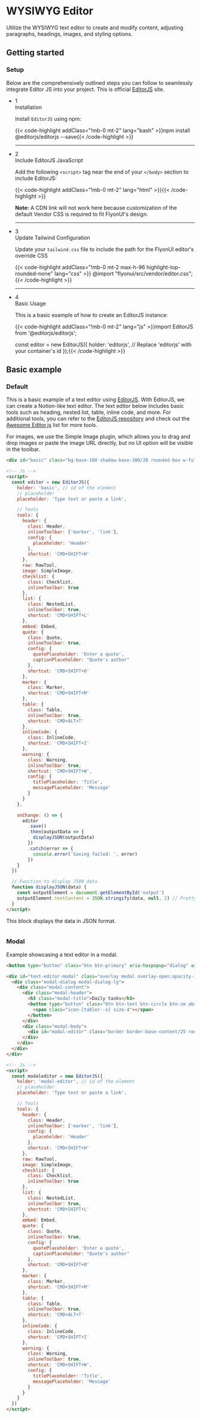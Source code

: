 # WYSIWYG Editor

Utilize the WYSIWYG text editor to create and modify content, adjusting paragraphs, headings, images, and styling options.

<!-------------------- Getting started -------------------->

## Getting started

<!-- Setup -->

### Setup

Below are the comprehensively outlined steps you can follow to seamlessly integrate Editor JS into your project. This is official <a href="https://editorjs.io/" target="_blank" class="link link-primary">EditorJS</a> site.

<ul class="timeline timeline-snap-icon timeline-compact timeline-vertical mb-12 w-full ps-0">
  <!-- Installation -->
  <li class="mt-0 mb-0 ps-0">
    <div class="timeline-middle mb-2">
      <span class="text-base-content flex size-7 items-center justify-center rounded-full border border-base-content/20 font-semibold">1</span>
    </div>
    <div class="timeline-end mb-0 w-full rounded-lg p-4 m-0">
      <div class="text-base-content mb-3 font-semibold">Installation</div>
      <p>Install <code>EditorJS</code> using npm:</p>
      {{< code-highlight addClass="!mb-0 mt-2" lang="bash" >}}npm install @editorjs/editorjs --save{{< /code-highlight >}}
    </div>
    <hr class="!w-0.5 rounded-none border-transparent" />
  </li>

  <!-- Include Third-Party JS -->
  <li class="mt-0 mb-0 ps-0">
    <div class="timeline-middle mb-2">
      <span class="text-base-content flex size-7 items-center justify-center rounded-full border border-base-content/20 font-semibold">2</span>
    </div>
    <div class="timeline-end mb-0 w-full rounded-lg p-4 m-0">
      <div class="text-base-content mb-3 font-semibold">Include EditorJS JavaScript</div>
      <p>Add the following <code>&lt;script&gt;</code> tag near the end of your <code>&lt;/body&gt;</code> section to include EditorJS:</p>
      {{< code-highlight addClass="!mb-0 mt-2" lang="html" >}}<script src="../path/to/editor.js"></script>{{< /code-highlight >}}
      <p class="!mt-4">
        <strong>Note:</strong> A CDN link will not work here because customization of the default Vendor CSS is required to fit FlyonUI's design.
      </p>
    </div>
    <hr class="!w-0.5 rounded-none border-transparent" />
  </li>

  <!-- Tailwind Configuration -->
  <li class="mt-0 mb-0 ps-0">
    <div class="timeline-middle mb-2">
      <span class="text-base-content flex size-7 items-center justify-center rounded-full border border-base-content/20 font-semibold">3</span>
    </div>
    <div class="timeline-end mb-0 w-full rounded-lg p-4 m-0">
      <div class="text-base-content mb-3 font-semibold">Update Tailwind Configuration</div>
      <p>Update your <code>tailwind.css</code> file to include the path for the FlyonUI editor's override CSS</p>
      {{< code-highlight addClass="!mb-0 mt-2 max-h-96 highlight-top-rounded-none" lang="css" >}}
@import "flyonui/src/vendor/editor.css";
{{< /code-highlight >}}
    </div>
    <hr class="!w-0.5 rounded-none border-transparent" />
  </li>

  <!-- Basic Usage -->
  <li class="mt-0 mb-0 ps-0">
    <div class="timeline-middle mb-2">
      <span class="text-base-content flex size-7 items-center justify-center rounded-full border border-base-content/20 font-semibold">4</span>
    </div>
    <div class="timeline-end mb-0 w-full rounded-lg p-4 m-0">
      <div class="text-base-content mb-3 font-semibold">Basic Usage</div>
      <p>This is a basic example of how to create an EditorJS instance:</p>
      {{< code-highlight addClass="!mb-0 mt-2" lang="js" >}}import EditorJS from '@editorjs/editorjs';

const editor = new EditorJS({
  holder: 'editorjs', // Replace 'editorjs' with your container's id
});{{< /code-highlight >}}

</div>

  </li>
</ul>

<!-------------------- Basic example -------------------->

## Basic example

<!-- Default -->

### Default

This is a basic example of a text editor using <a href="https://editorjs.io/" target="_blank" class="link link-primary">EditorJS</a>. With EditorJS, we can create a Notion-like text editor. The text editor below includes basic tools such as heading, nested list, table, inline code, and more. For additional tools, you can refer to the <a href="https://github.com/codex-team/editor.js" rel="nofollow noindex" target="_blank" class="link link-primary">EditorJS repository</a> and check out the <a href="https://github.com/editor-js/awesome-editorjs" target="_blank" class="link link-primary">Awesome Editor.js</a> list for more tools.

For images, we use the Simple Image plugin, which allows you to drag and drop images or paste the image URL directly, but no UI option will be visible in the toolbar.

```html
<div id="basic" class="bg-base-100 shadow-base-300/20 rounded-box w-full p-4 shadow-sm"></div>

<!-- Js -->
<script>
  const editor = new EditorJS({
    holder: 'basic', // id of the element
    // placeholder
    placeholder: 'Type text or paste a link',

    // Tools
    tools: {
      header: {
        class: Header,
        inlineToolbar: ['marker', 'link'],
        config: {
          placeholder: 'Header'
        },
        shortcut: 'CMD+SHIFT+H'
      },
      raw: RawTool,
      image: SimpleImage,
      checklist: {
        class: Checklist,
        inlineToolbar: true
      },
      list: {
        class: NestedList,
        inlineToolbar: true,
        shortcut: 'CMD+SHIFT+L'
      },
      embed: Embed,
      quote: {
        class: Quote,
        inlineToolbar: true,
        config: {
          quotePlaceholder: 'Enter a quote',
          captionPlaceholder: "Quote's author"
        },
        shortcut: 'CMD+SHIFT+O'
      },
      marker: {
        class: Marker,
        shortcut: 'CMD+SHIFT+M'
      },
      table: {
        class: Table,
        inlineToolbar: true,
        shortcut: 'CMD+ALT+T'
      },
      inlineCode: {
        class: InlineCode,
        shortcut: 'CMD+SHIFT+I'
      },
      warning: {
        class: Warning,
        inlineToolbar: true,
        shortcut: 'CMD+SHIFT+W',
        config: {
          titlePlaceholder: 'Title',
          messagePlaceholder: 'Message'
        }
      }
    },

    onChange: () => {
      editor
        .save()
        .then(outputData => {
          displayJSON(outputData)
        })
        .catch(error => {
          console.error('Saving failed: ', error)
        })
    }
  })

  // Function to display JSON data
  function displayJSON(data) {
    const outputElement = document.getElementById('output')
    outputElement.textContent = JSON.stringify(data, null, 2) // Pretty print JSON with indentation
  }
</script>
```

<span class="font-medium text-base-content text-base">This block displays the data in JSON format.</span>

<pre id="output" class="bg-neutral/20 text-base-content rounded-box p-3 w-full my-4 min-h-20"></pre>

<!-- Modal -->

### Modal

Example showcasing a text editor in a modal.

```html
<button type="button" class="btn btn-primary" aria-haspopup="dialog" aria-expanded="false" aria-controls="text-editor-modal" data-overlay="#text-editor-modal">Daily tasks</button>

<div id="text-editor-modal" class="overlay modal overlay-open:opacity-100 overlay-open:duration-300 hidden" role="dialog" tabindex="-1">
  <div class="modal-dialog modal-dialog-lg">
    <div class="modal-content">
      <div class="modal-header">
        <h3 class="modal-title">Daily tasks</h3>
        <button type="button" class="btn btn-text btn-circle btn-sm absolute end-3 top-3" aria-label="Close" data-overlay="#text-editor-modal">
          <span class="icon-[tabler--x] size-4"></span>
        </button>
      </div>
      <div class="modal-body">
        <div id="modal-editor" class="border border-base-content/25 rounded-box p-4"></div>
      </div>
    </div>
  </div>
</div>

<!-- Js -->
<script>
  const modaleditor = new EditorJS({
    holder: 'modal-editor', // id of the element
    // placeholder
    placeholder: 'Type text or paste a link',

    // Tools
    tools: {
      header: {
        class: Header,
        inlineToolbar: ['marker', 'link'],
        config: {
          placeholder: 'Header'
        },
        shortcut: 'CMD+SHIFT+H'
      },
      raw: RawTool,
      image: SimpleImage,
      checklist: {
        class: Checklist,
        inlineToolbar: true
      },
      list: {
        class: NestedList,
        inlineToolbar: true,
        shortcut: 'CMD+SHIFT+L'
      },
      embed: Embed,
      quote: {
        class: Quote,
        inlineToolbar: true,
        config: {
          quotePlaceholder: 'Enter a quote',
          captionPlaceholder: "Quote's author"
        },
        shortcut: 'CMD+SHIFT+O'
      },
      marker: {
        class: Marker,
        shortcut: 'CMD+SHIFT+M'
      },
      table: {
        class: Table,
        inlineToolbar: true,
        shortcut: 'CMD+ALT+T'
      },
      inlineCode: {
        class: InlineCode,
        shortcut: 'CMD+SHIFT+I'
      },
      warning: {
        class: Warning,
        inlineToolbar: true,
        shortcut: 'CMD+SHIFT+W',
        config: {
          titlePlaceholder: 'Title',
          messagePlaceholder: 'Message'
        }
      }
    }
  })
</script>
```
